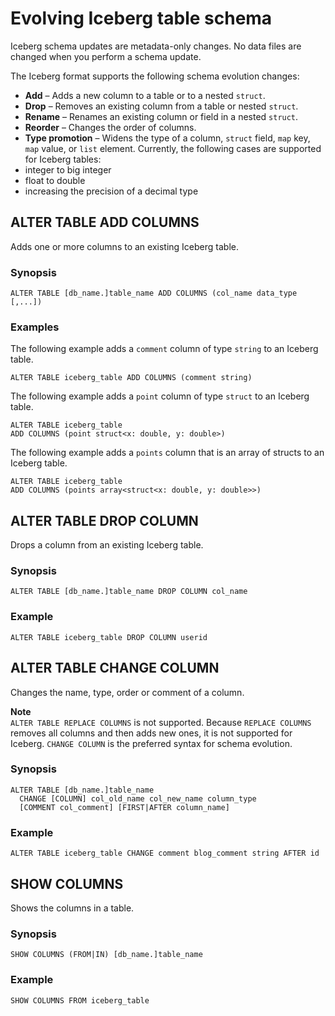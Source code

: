 # Evolving Iceberg table schema<a name="querying-iceberg-evolving-table-schema"></a>

Iceberg schema updates are metadata\-only changes\. No data files are changed when you perform a schema update\. 

The Iceberg format supports the following schema evolution changes:
+ **Add** – Adds a new column to a table or to a nested `struct`\.
+ **Drop** – Removes an existing column from a table or nested `struct`\.
+ **Rename** – Renames an existing column or field in a nested `struct`\.
+ **Reorder** – Changes the order of columns\.
+  **Type promotion** – Widens the type of a column, `struct` field, `map` key, `map` value, or `list` element\. Currently, the following cases are supported for Iceberg tables: 
  + integer to big integer
  + float to double
  + increasing the precision of a decimal type

## ALTER TABLE ADD COLUMNS<a name="querying-iceberg-alter-table-add-columns"></a>

Adds one or more columns to an existing Iceberg table\.

### Synopsis<a name="querying-iceberg-alter-table-add-columns-synopsis"></a>

```
ALTER TABLE [db_name.]table_name ADD COLUMNS (col_name data_type [,...])
```

### Examples<a name="querying-iceberg-alter-table-add-columns-example"></a>

The following example adds a `comment` column of type `string` to an Iceberg table\.

```
ALTER TABLE iceberg_table ADD COLUMNS (comment string)
```

The following example adds a `point` column of type `struct` to an Iceberg table\.

```
ALTER TABLE iceberg_table 
ADD COLUMNS (point struct<x: double, y: double>)
```

The following example adds a `points` column that is an array of structs to an Iceberg table\.

```
ALTER TABLE iceberg_table 
ADD COLUMNS (points array<struct<x: double, y: double>>)
```

## ALTER TABLE DROP COLUMN<a name="querying-iceberg-alter-table-drop-column"></a>

Drops a column from an existing Iceberg table\.

### Synopsis<a name="querying-iceberg-alter-table-drop-column-synopsis"></a>

```
ALTER TABLE [db_name.]table_name DROP COLUMN col_name
```

### Example<a name="querying-iceberg-alter-table-drop-column-example"></a>

```
ALTER TABLE iceberg_table DROP COLUMN userid
```

## ALTER TABLE CHANGE COLUMN<a name="querying-iceberg-alter-table-change-column"></a>

Changes the name, type, order or comment of a column\.

**Note**  
`ALTER TABLE REPLACE COLUMNS` is not supported\. Because `REPLACE COLUMNS` removes all columns and then adds new ones, it is not supported for Iceberg\. `CHANGE COLUMN` is the preferred syntax for schema evolution\. 

### Synopsis<a name="querying-iceberg-alter-table-change-column-synopsis"></a>

```
ALTER TABLE [db_name.]table_name
  CHANGE [COLUMN] col_old_name col_new_name column_type 
  [COMMENT col_comment] [FIRST|AFTER column_name]
```

### Example<a name="querying-iceberg-alter-table-change-column-example"></a>

```
ALTER TABLE iceberg_table CHANGE comment blog_comment string AFTER id
```

## SHOW COLUMNS<a name="querying-iceberg-show-columns"></a>

Shows the columns in a table\.

### Synopsis<a name="querying-iceberg-show-columns-synopsis"></a>

```
SHOW COLUMNS (FROM|IN) [db_name.]table_name
```

### Example<a name="querying-iceberg-alter-table-change-column-example"></a>

```
SHOW COLUMNS FROM iceberg_table
```